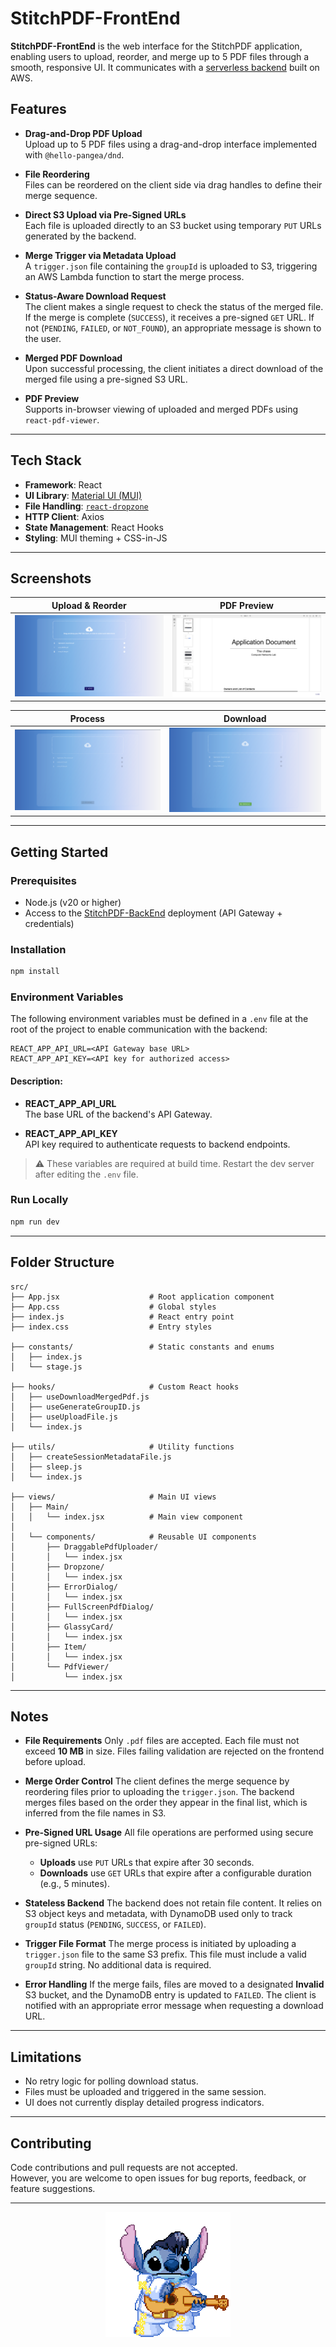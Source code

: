 # StitchPDF-FrontEnd

**StitchPDF-FrontEnd** is the web interface for the StitchPDF application, enabling users to upload, reorder, and merge up to 5 PDF files through a smooth, responsive UI. It communicates with a [serverless backend](https://github.com/ibrahim-al-nakeeb/StitchPDF-BackEnd) built on AWS.

## Features

* **Drag-and-Drop PDF Upload**\
  Upload up to 5 PDF files using a drag-and-drop interface implemented with `@hello-pangea/dnd`.

* **File Reordering**\
  Files can be reordered on the client side via drag handles to define their merge sequence.

* **Direct S3 Upload via Pre-Signed URLs**\
  Each file is uploaded directly to an S3 bucket using temporary `PUT` URLs generated by the backend.

* **Merge Trigger via Metadata Upload**\
  A `trigger.json` file containing the `groupId` is uploaded to S3, triggering an AWS Lambda function to start the merge process.

* **Status-Aware Download Request**\
  The client makes a single request to check the status of the merged file. If the merge is complete (`SUCCESS`), it receives a pre-signed `GET` URL. If not (`PENDING`, `FAILED`, or `NOT_FOUND`), an appropriate message is shown to the user.

* **Merged PDF Download**\
  Upon successful processing, the client initiates a direct download of the merged file using a pre-signed S3 URL.

* **PDF Preview**\
  Supports in-browser viewing of uploaded and merged PDFs using `react-pdf-viewer`.

---

## Tech Stack

* **Framework**: React
* **UI Library**: [Material UI (MUI)](https://mui.com)
* **File Handling**: [`react-dropzone`](https://react-dropzone.js.org)
* **HTTP Client**: Axios
* **State Management**: React Hooks
* **Styling**: MUI theming + CSS-in-JS

---

## Screenshots

| Upload & Reorder                           | PDF Preview                                  |
|------------------------------------------- |--------------------------------------------- |
| ![upload](./assets/screenshots/upload.png) | ![preview](./assets/screenshots/preview.png) |

| Process                                    | Download                                     |
|------------------------------------------- |--------------------------------------------- |
| ![upload](./assets/screenshots/Process.png) | ![preview](./assets/screenshots/download.png) |

---

## Getting Started

### Prerequisites

* Node.js (v20 or higher)
* Access to the [StitchPDF-BackEnd](https://github.com/ibrahim-al-nakeeb/StitchPDF-BackEnd) deployment (API Gateway + credentials)

### Installation

```bash
npm install
```

### Environment Variables

The following environment variables must be defined in a `.env` file at the root of the project to enable communication with the backend:

```env
REACT_APP_API_URL=<API Gateway base URL>
REACT_APP_API_KEY=<API key for authorized access>
```

#### Description:

* **REACT\_APP\_API\_URL**\
  The base URL of the backend's API Gateway.

* **REACT\_APP\_API\_KEY**\
  API key required to authenticate requests to backend endpoints.

> ⚠️ These variables are required at build time. Restart the dev server after editing the `.env` file.

### Run Locally

```bash
npm run dev
```

---

## Folder Structure

```
src/
├── App.jsx                    # Root application component
├── App.css                    # Global styles
├── index.js                   # React entry point
├── index.css                  # Entry styles

├── constants/                 # Static constants and enums
│   ├── index.js
│   └── stage.js

├── hooks/                     # Custom React hooks
│   ├── useDownloadMergedPdf.js
│   ├── useGenerateGroupID.js
│   ├── useUploadFile.js
│   └── index.js

├── utils/                     # Utility functions
│   ├── createSessionMetadataFile.js
│   ├── sleep.js
│   └── index.js

├── views/                     # Main UI views
│   ├── Main/
│   │   └── index.jsx          # Main view component
│
│   └── components/            # Reusable UI components
│       ├── DraggablePdfUploader/
│       │   └── index.jsx
│       ├── Dropzone/
│       │   └── index.jsx
│       ├── ErrorDialog/
│       │   └── index.jsx
│       ├── FullScreenPdfDialog/
│       │   └── index.jsx
│       ├── GlassyCard/
│       │   └── index.jsx
│       ├── Item/
│       │   └── index.jsx
│       └── PdfViewer/
│           └── index.jsx
```

---

## Notes

* **File Requirements**
  Only `.pdf` files are accepted. Each file must not exceed **10 MB** in size. Files failing validation are rejected on the frontend before upload.

* **Merge Order Control**
  The client defines the merge sequence by reordering files prior to uploading the `trigger.json`. The backend merges files based on the order they appear in the final list, which is inferred from the file names in S3.

* **Pre-Signed URL Usage**
  All file operations are performed using secure pre-signed URLs:

  * **Uploads** use `PUT` URLs that expire after 30 seconds.
  * **Downloads** use `GET` URLs that expire after a configurable duration (e.g., 5 minutes).

* **Stateless Backend**
  The backend does not retain file content. It relies on S3 object keys and metadata, with DynamoDB used only to track `groupId` status (`PENDING`, `SUCCESS`, or `FAILED`).

* **Trigger File Format**
  The merge process is initiated by uploading a `trigger.json` file to the same S3 prefix. This file must include a valid `groupId` string. No additional data is required.

* **Error Handling**
  If the merge fails, files are moved to a designated **Invalid** S3 bucket, and the DynamoDB entry is updated to `FAILED`. The client is notified with an appropriate error message when requesting a download URL.

---

## Limitations

- No retry logic for polling download status.
- Files must be uploaded and triggered in the same session.
- UI does not currently display detailed progress indicators.

---

## Contributing

Code contributions and pull requests are not accepted.  
However, you are welcome to open issues for bug reports, feedback, or feature suggestions.

---

<p align="center">
  <img src="./assets/stitch_animation.gif" alt="stitch" />
</p>